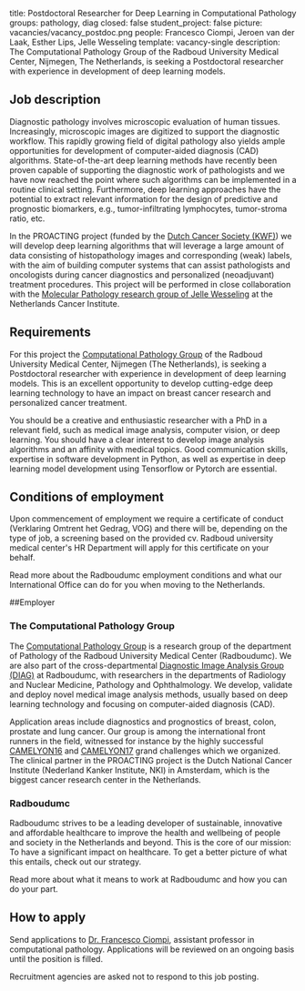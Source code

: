title: Postdoctoral Researcher for Deep Learning in Computational Pathology
groups: pathology, diag
closed: false
student_project: false
picture: vacancies/vacancy_postdoc.png
people: Francesco Ciompi, Jeroen van der Laak, Esther Lips, Jelle Wesseling 
template: vacancy-single
description: The Computational Pathology Group of the Radboud University Medical Center, Nijmegen, The Netherlands, is seeking a Postdoctoral researcher with experience in development of deep learning models.

## Job description

Diagnostic pathology involves microscopic evaluation of human tissues. Increasingly, microscopic images are digitized to support the diagnostic workflow. This rapidly growing field of digital pathology also yields ample opportunities for development of computer-aided diagnosis (CAD) algorithms. State-of-the-art deep learning methods have recently been proven capable of supporting the diagnostic work of pathologists and we have now reached the point where such algorithms can be implemented in a routine clinical setting. Furthermore, deep learning approaches have the potential to extract relevant information for the design of predictive and prognostic biomarkers, e.g., tumor-infiltrating lymphocytes, tumor-stroma ratio, etc.

In the PROACTING project (funded by the [Dutch Cancer Society (KWF)](https://www.kwf.nl)) we will develop deep learning algorithms that will leverage a large amount of data consisting of histopathology images and corresponding (weak) labels, with the aim of building computer systems that can assist pathologists and oncologists during cancer diagnostics and personalized (neoadjuvant) treatment procedures. This project will be performed in close collaboration with the [Molecular Pathology research group of Jelle Wesseling](https://www.nki.nl/divisions/molecular-pathology/wesseling-j-group/) at the Netherlands Cancer Institute.

## Requirements

For this project the [Computational Pathology Group](https://www.computationalpathologygroup.eu/) of the Radboud University Medical Center, Nijmegen (The Netherlands), is seeking a Postdoctoral researcher with experience in development of deep learning models. This is an excellent opportunity to develop cutting-edge deep learning technology to have an impact on breast cancer research and personalized cancer treatment.

You should be a creative and enthusiastic researcher with a PhD in a relevant field, such as medical image analysis, computer vision, or deep learning. You should have a clear interest to develop image analysis algorithms and an affinity with medical topics. Good communication skills, expertise in software development in Python, as well as expertise in deep learning model development using Tensorflow or Pytorch are essential.

## Conditions of employment

Upon commencement of employment we require a certificate of conduct (Verklaring Omtrent het Gedrag, VOG) and there will be, depending on the type of job, a screening based on the provided cv. Radboud university medical center's HR Department will apply for this certificate on your behalf.

Read more about the Radboudumc employment conditions and what our International Office can do for you when moving to the Netherlands.

##Employer

### The Computational Pathology Group
The [Computational Pathology Group](https://www.computationalpathologygroup.eu/) is a research group of the department of Pathology of the Radboud University Medical Center (Radboudumc). We are also part of the cross-departmental [Diagnostic Image Analysis Group (DIAG)](http://diagnijmegen.nl/index.php/Home) at Radboudumc, with researchers in the departments of Radiology and Nuclear Medicine, Pathology and Ophthalmology. We develop, validate and deploy novel medical image analysis methods, usually based on deep learning technology and focusing on computer-aided diagnosis (CAD).

Application areas include diagnostics and prognostics of breast, colon, prostate and lung cancer. Our group is among the international front runners in the field, witnessed for instance by the highly successful [CAMELYON16](https://camelyon16.grand-challenge.org/) and [CAMELYON17](https://camelyon17.grand-challenge.org/) grand challenges which we organized. The clinical partner in the PROACTING project is the Dutch National Cancer Institute (Nederland Kanker Institute, NKI) in Amsterdam, which is the biggest cancer research center in the Netherlands.

### Radboudumc
Radboudumc strives to be a leading developer of sustainable, innovative and affordable healthcare to improve the health and wellbeing of people and society in the Netherlands and beyond. This is the core of our mission: To have a significant impact on healthcare. To get a better picture of what this entails, check out our strategy.

Read more about what it means to work at Radboudumc and how you can do your part.

## How to apply
Send applications to [Dr. Francesco Ciompi](https://www.radboudumc.nl/en/vacancies/66162-postdoctoral-researcher-for-deep-learning-in-computational-pathology), assistant professor in computational pathology. Applications will be reviewed on an ongoing basis until the position is filled.

Recruitment agencies are asked not to respond to this job posting.
